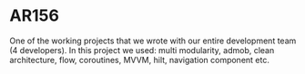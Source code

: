 # AR156
One of the working projects that we wrote with our entire development team (4 developers). In this project we used:
multi modularity, admob, clean architecture, flow, coroutines, MVVM, hilt, navigation component etc.
